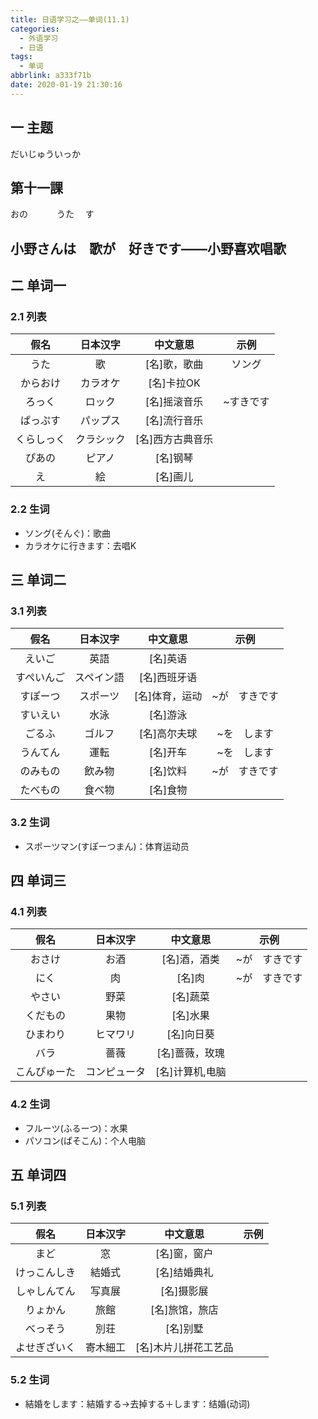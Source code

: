 ```yaml
---
title: 日语学习之——单词(11.1)
categories:
  - 外语学习
  - 日语
tags:
  - 单词
abbrlink: a333f71b
date: 2020-01-19 21:30:16
---
```

## 一 主题

だいじゅういっか

## 第十一課

おの　　　					うた			　す	

##  小野さんは　歌が　好きです——小野喜欢唱歌

<!--more-->

## 二 单词一

### 2.1 列表

|    假名    |  日本汉字  |     中文意思     |   示例    |
| :--------: | :--------: | :--------------: | :-------: |
|    うた    |     歌     |   [名]歌，歌曲   |  ソング   |
|  からおけ  |  カラオケ  |    [名]卡拉OK    |           |
|   ろっく   |   ロック   |   [名]摇滚音乐   | ~すきです |
|  ぱっぷす  |  パップス  |   [名]流行音乐   |           |
| くらしっく | クラシック | [名]西方古典音乐 |           |
|   ぴあの   |   ピアノ   |     [名]钢琴     |           |
|     え     |     絵     |     [名]画儿     |           |

### 2.2 生词

* ソング(そんぐ)：歌曲
* カラオケに行きます：去唱K

## 三 单词二

### 3.1 列表

|    假名    |  日本汉字  |    中文意思    |     示例      |
| :--------: | :--------: | :------------: | :-----------: |
|   えいご   |    英語    |    [名]英语    |               |
| すぺいんご | スペイン語 |  [名]西班牙语  |               |
|  すぽーつ  |  スポーツ  | [名]体育，运动 | ~が　すきです |
|  すいえい  |    水泳    |    [名]游泳    |               |
|   ごるふ   |   ゴルフ   |  [名]高尔夫球  |  ~を　します  |
|  うんてん  |    運転    |    [名]开车    |  ~を　します  |
|  のみもの  |   飲み物   |    [名]饮料    | ~が　すきです |
|  たべもの  |   食べ物   |    [名]食物    |               |

### 3.2 生词

* スポーツマン(すぽーつまん)：体育运动员

## 四 单词三

### 4.1 列表

|     假名     |   日本汉字   |    中文意思     |     示例      |
| :----------: | :----------: | :-------------: | :-----------: |
|    おさけ    |     お酒     |  [名]酒，酒类   | ~が　すきです |
|     にく     |      肉      |     [名]肉      | ~が　すきです |
|    やさい    |     野菜     |    [名]蔬菜     |               |
|   くだもの   |     果物     |    [名]水果     |               |
|   ひまわり   |   ヒマワリ   |   [名]向日葵    |               |
|     バラ     |     薔薇     | [名]蔷薇，玫瑰  |               |
| こんぴゅーた | コンピュータ | [名]计算机,电脑 |               |

### 4.2 生词

* フルーツ(ふるーつ)：水果
* パソコン(ぱそこん)：个人电脑

## 五 单词四

### 5.1 列表

|     假名     | 日本汉字 |       中文意思       | 示例 |
| :----------: | :------: | :------------------: | :--: |
|     まど     |    窓    |     [名]窗，窗户     |      |
| けっこんしき |  結婚式  |     [名]结婚典礼     |      |
| しゃしんてん |  写真展  |      [名]摄影展      |      |
|   りょかん   |   旅館   |    [名]旅馆，旅店    |      |
|   べっそう   |   別荘   |       [名]别墅       |      |
| よせぎざいく | 寄木細工 | [名]木片儿拼花工艺品 |      |

### 5.2 生词

* 結婚をします：結婚する->去掉する＋します：结婚(动词)